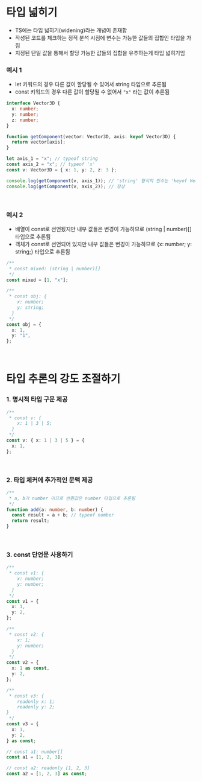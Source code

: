 # 타입 넓히기

- TS에는 타입 넓히기(widening)라는 개념이 존재함
- 작성된 코드를 체크하는 정적 분석 시점에 변수는 가능한 값들의 집합인 타입을 가짐
- 지정된 단일 값을 통해서 할당 가능한 값들의 집합을 유추하는게 타입 넓히기임

### 예시 1

- let 키워드의 경우 다른 값이 할당될 수 있어서 string 타입으로 추론됨
- const 키워드의 경우 다른 값이 할당될 수 없어서 `"x"` 라는 값이 추론됨

```ts
interface Vector3D {
  x: number;
  y: number;
  z: number;
}

function getComponent(vector: Vector3D, axis: keyof Vector3D) {
  return vector[axis];
}

let axis_1 = "x"; // typeof string
const axis_2 = "x"; // typeof 'x'
const v: Vector3D = { x: 1, y: 2, z: 3 };

console.log(getComponent(v, axis_1)); // 'string' 형식의 인수는 'keyof Vector3D' 형식의 매개 변수에 할당될 수 없습니다.
console.log(getComponent(v, axis_2)); // 정상
```

<br/>

### 예시 2

- 배열이 const로 선언됬지만 내부 값들은 변경이 가능하므로 (string | number)[] 타입으로 추론됨
- 객체가 const로 선언되어 있지만 내부 값들은 변경이 가능하므로 {x: number; y: string;} 타입으로 추론됨

```ts
/**
 * const mixed: (string | number)[]
 */
const mixed = [1, "x"];

/**
 * const obj: {
    x: number;
    y: string;
  }
 */
const obj = {
  x: 1,
  y: "1",
};
```

<br/>

# 타입 추론의 강도 조절하기

### 1. 명시적 타입 구문 제공

```ts
/**
 * const v: {
    x: 1 | 3 | 5;
  }
 */
const v: { x: 1 | 3 | 5 } = {
  x: 1,
};
```

<br/>

### 2. 타입 체커에 추가적인 문맥 제공

```ts
/**
 * a, b가 number 이므로 반환값은 number 타입으로 추론됨
 */
function add(a: number, b: number) {
  const result = a + b; // typeof number
  return result;
}
```

<br/>

### 3. const 단언문 사용하기

```ts
/**
 * const v1: {
    x: number;
    y: number;
  }
 */
const v1 = {
  x: 1,
  y: 2,
};

/**
 * const v2: {
    x: 1;
    y: number;
  }
 */
const v2 = {
  x: 1 as const,
  y: 2,
};

/**
 * const v3: {
    readonly x: 1;
    readonly y: 2;
}
 */
const v3 = {
  x: 1,
  y: 2,
} as const;

// const a1: number[]
const a1 = [1, 2, 3];

// const a2: readonly [1, 2, 3]
const a2 = [1, 2, 3] as const;
```

